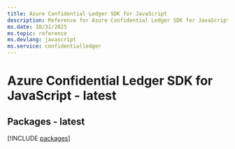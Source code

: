 ```yaml
---
title: Azure Confidential Ledger SDK for JavaScript
description: Reference for Azure Confidential Ledger SDK for JavaScript
ms.date: 10/31/2025
ms.topic: reference
ms.devlang: javascript
ms.service: confidentialledger
---
```

# Azure Confidential Ledger SDK for JavaScript - latest
## Packages - latest
[!INCLUDE [packages](confidential-ledger-index.md)]
